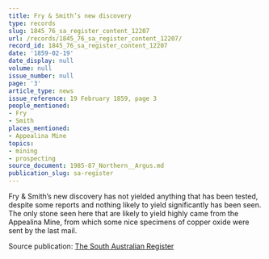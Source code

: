 ```yaml
---
title: Fry & Smith’s new discovery
type: records
slug: 1845_76_sa_register_content_12207
url: /records/1845_76_sa_register_content_12207/
record_id: 1845_76_sa_register_content_12207
date: '1859-02-19'
date_display: null
volume: null
issue_number: null
page: '3'
article_type: news
issue_reference: 19 February 1859, page 3
people_mentioned:
- Fry
- Smith
places_mentioned:
- Appealina Mine
topics:
- mining
- prospecting
source_document: 1985-87_Northern__Argus.md
publication_slug: sa-register
---
```


Fry & Smith’s new discovery has not yielded anything that has been tested, despite some reports and nothing likely to yield significantly has been seen.  The only stone seen here that are likely to yield highly came from the Appealina Mine, from which some nice specimens of copper oxide were sent by the last mail.

Source publication: [The South Australian Register](/publications/sa-register/)
